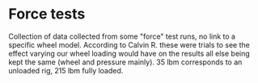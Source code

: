 # Force tests

Collection of data collected from some "force" test runs, no link to a specific wheel model. According to Calvin R. these were trials to see the effect varying our wheel loading would have on the results all else being kept the same (wheel and pressure mainly). 35 lbm corresponds to an unloaded rig, 215 lbm fully loaded.
